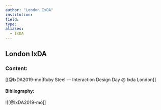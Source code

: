 ```yaml
---
author: "London IxDA"
institution:
field:
type:
aliases:
  - IxDA
---
```


## London IxDA

### Content:
[[@IxDA2019-mo|Ruby Steel — Interaction Design Day @ Ixda London]]

#### Bibliography:

![[@IxDA2019-mo]]